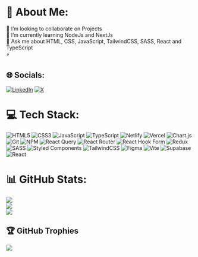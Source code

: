 # 💫 About Me:
👯 I’m looking to collaborate on Projects<br>🌱 I’m currently learning NodeJs and NextJs<br>💬 Ask me about HTML, CSS, JavaScript, TailwindCSS, SASS, React and TypeScript<br>⚡


## 🌐 Socials:
[![LinkedIn](https://img.shields.io/badge/LinkedIn-%230077B5.svg?logo=linkedin&logoColor=white)](https://www.linkedin.com/in/adelabu-mobolaji-68791b243/) [![X](https://img.shields.io/badge/X-black.svg?logo=X&logoColor=white)](https://x.com/_joseDev_) 


# 💻 Tech Stack:
![HTML5](https://img.shields.io/badge/html5-%23E34F26.svg?style=for-the-badge&logo=html5&logoColor=white) ![CSS3](https://img.shields.io/badge/css3-%231572B6.svg?style=for-the-badge&logo=css3&logoColor=white) ![JavaScript](https://img.shields.io/badge/javascript-%23323330.svg?style=for-the-badge&logo=javascript&logoColor=%23F7DF1E) ![TypeScript](https://img.shields.io/badge/typescript-%23007ACC.svg?style=for-the-badge&logo=typescript&logoColor=white) ![Netlify](https://img.shields.io/badge/netlify-%23000000.svg?style=for-the-badge&logo=netlify&logoColor=#00C7B7) ![Vercel](https://img.shields.io/badge/vercel-%23000000.svg?style=for-the-badge&logo=vercel&logoColor=white) ![Chart.js](https://img.shields.io/badge/chart.js-F5788D.svg?style=for-the-badge&logo=chart.js&logoColor=white) ![Git](https://img.shields.io/badge/-Git-F05032?logo=git&logoColor=white&style=flat) ![NPM](https://img.shields.io/badge/NPM-%23CB3837.svg?style=for-the-badge&logo=npm&logoColor=white) ![React Query](https://img.shields.io/badge/-React%20Query-FF4154?style=for-the-badge&logo=react%20query&logoColor=white) ![React Router](https://img.shields.io/badge/React_Router-CA4245?style=for-the-badge&logo=react-router&logoColor=white) ![React Hook Form](https://img.shields.io/badge/React%20Hook%20Form-%23EC5990.svg?style=for-the-badge&logo=reacthookform&logoColor=white) ![Redux](https://img.shields.io/badge/redux-%23593d88.svg?style=for-the-badge&logo=redux&logoColor=white) ![SASS](https://img.shields.io/badge/SASS-hotpink.svg?style=for-the-badge&logo=SASS&logoColor=white) ![Styled Components](https://img.shields.io/badge/styled--components-DB7093?style=for-the-badge&logo=styled-components&logoColor=white) ![TailwindCSS](https://img.shields.io/badge/tailwindcss-%2338B2AC.svg?style=for-the-badge&logo=tailwind-css&logoColor=white) ![Figma](https://img.shields.io/badge/-Figma-F24E1E?logo=figma&logoColor=white&style=flat) ![Vite](https://img.shields.io/badge/vite-%23646CFF.svg?style=for-the-badge&logo=vite&logoColor=white) ![Supabase](https://img.shields.io/badge/Supabase-3ECF8E?style=for-the-badge&logo=supabase&logoColor=white) ![React](https://img.shields.io/badge/react-%2320232a.svg?style=for-the-badge&logo=react&logoColor=%2361DAFB)
# 📊 GitHub Stats:
![](https://github-readme-stats.vercel.app/api?username=Bolazcoding&theme=dark&hide_border=false&include_all_commits=true&count_private=true&cache_seconds=3600)<br/>
![](https://github-readme-streak-stats.herokuapp.com/?user=Bolazcoding&theme=dark&hide_border=false&cache_seconds=3600)<br/>
![](https://github-readme-stats.vercel.app/api/top-langs/?username=Bolazcoding&theme=dark&hide_border=false&layout=compact&cache_seconds=3600)


## 🏆 GitHub Trophies
![](https://github-profile-trophy.vercel.app/?username=Bolazcoding&theme=radical&no-frame=true&no-bg=false&margin-w=4)


<!-- Proudly created with GPRM ( https://gprm.itsvg.in ) -->
